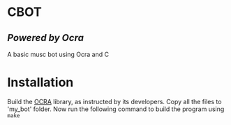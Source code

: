 # CBOT
## _Powered by Ocra_

A basic musc bot using Ocra and C

# Installation
Build the [OCRA](https://github.com/cee-studio/orca) library, as instructed by its developers. Copy all the files to 'my_bot' folder. Now run the following command to build the program using
```make```
